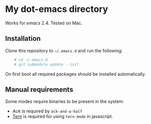 # My dot-emacs directory
Works for *emacs* 2.4. Tested on Mac.

## Installation
Clone this repository to `~/.emacs.d` and run the following:

```sh
    # cd ~/.emacs.d
    # git submodule update --init
```

On first boot all required packages should be installed automatically.

## Manual requirements
Some modes require binaries to be present in the system:

* *Ack* is required by `ack-and-a-half`
* [Tern](http://ternjs.net) is required for using `tern-mode` in
  javascript.
